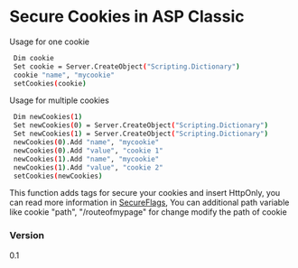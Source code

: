 # Secure Cookies in ASP Classic

Usage for one cookie
```sh
 Dim cookie
 Set cookie = Server.CreateObject("Scripting.Dictionary")
 cookie "name", "mycookie"
 setCookies(cookie)
```

Usage for multiple cookies
```sh
 Dim newCookies(1)
 Set newCookies(0) = Server.CreateObject("Scripting.Dictionary")
 Set newCookies(1) = Server.CreateObject("Scripting.Dictionary")
 newCookies(0).Add "name", "mycookie"
 newCookies(0).Add "value", "cookie 1"
 newCookies(1).Add "name", "mycookie"
 newCookies(1).Add "value", "cookie 2"
 setCookies(newCookies)
```

This function adds tags for secure your cookies and insert HttpOnly, you can read more information in [SecureFlags](https://www.owasp.org/index.php/SecureFlag), You can additional path variable like  cookie "path", "/routeofmypage"  for change modify the path of cookie

### Version
0.1
